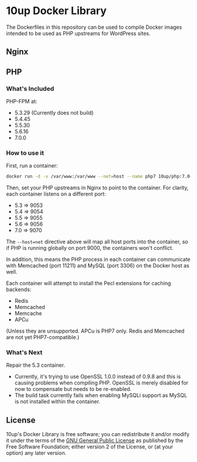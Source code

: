 # 10up Docker Library

The Dockerfiles in this repository can be used to compile Docker images intended to be used as PHP upstreams for WordPress sites.

## Nginx

## PHP
### What's Included

PHP-FPM at:

- 5.3.29 (Currently does not build)
- 5.4.45
- 5.5.30
- 5.6.16
- 7.0.0

### How to use it

First, run a container:

```sh
docker run -d -v /var/www:/var/www --net=host --name php7 10up/php:7.0-fpm
```

Then, set your PHP upstreams in Nginx to point to the container. For clarity, each container listens on a different port:

- 5.3 => 9053
- 5.4 => 9054
- 5.5 => 9055
- 5.6 => 9056
- 7.0 => 9070

The `--host=net` directive above will map all host ports into the container, so if PHP is running globally on port 9000, the containers won't conflict.

In addition, this means the PHP process in each container can communicate with Memcached (port 11211) and MySQL (port 3306) on the Docker host as well.
 
Each container will attempt to install the Pecl extensions for caching backends:
- Redis
- Memcached
- Memcache
- APCu

(Unless they are unsupported. APCu is PHP7 only. Redis and Memcached are not yet PHP7-compatible.)

### What's Next

Repair the 5.3 container.
- Currently, it's trying to use OpenSSL 1.0.0 instead of 0.9.8 and this is causing problems when compiling PHP. OpenSSL is merely disabled for now to compensate but needs to be re-enabled.
- The build task currently fails when enabling MySQLi support as MySQL is not installed within the container.

## License

10up's Docker Library is free software; you can redistribute it and/or modify it under the terms of the [GNU General
Public License](http://www.gnu.org/licenses/gpl-2.0.html) as published by the Free Software Foundation; either version
2 of the License, or (at your option) any later version.